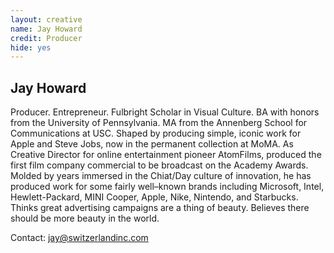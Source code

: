 ```yaml
---
layout: creative
name: Jay Howard
credit: Producer
hide: yes
---
```


## Jay Howard

Producer. Entrepreneur. Fulbright Scholar in Visual Culture. BA with honors from the University
of Pennsylvania. MA from the Annenberg School for Communications at USC. Shaped by producing simple,
iconic work for Apple and Steve Jobs, now in the permanent collection at MoMA. As Creative Director
for online entertainment pioneer AtomFilms, produced the first film company commercial to be
broadcast on the Academy Awards. Molded by years immersed in the Chiat/Day culture of innovation, he
has produced work for some fairly well&ndash;known brands including Microsoft, Intel,
Hewlett-Packard, MINI Cooper, Apple, Nike, Nintendo, and Starbucks. Thinks great advertising
campaigns are a thing of beauty. Believes there should be more beauty in the&nbsp;world.

Contact: [jay@switzerlandinc.com](mailto:jay@switzerlandinc.com)